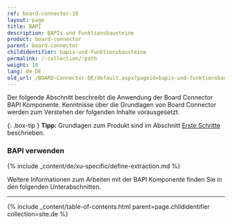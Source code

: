```yaml
---
ref: board-connector-10
layout: page
title: BAPI
description: BAPIs und Funktionsbausteine
product: board-connector
parent: board-connector
childidentifier: bapis-und-funktionsbausteine
permalink: /:collection/:path
weight: 10
lang: de_DE
old_url: /BOARD-Connector-DE/default.aspx?pageid=bapis-und-funktionsbausteine
---
```


Der folgende Abschnitt beschreibt die Anwendung der Board Connector BAPI Komponente. 
Kenntnisse über die Grundlagen von Board Connector werden zum Verstehen der folgenden Inhalte vorausgesetzt.

{: .box-tip }
**Tipp:** Grundlagen zum Produkt sind im Abschnitt [Erste Schritte](./erste-schritte) beschrieben.

### BAPI verwenden
{% include _content/de/xu-specific/define-extraction.md %}

Weitere Informationen zum Arbeiten mit der BAPI Komponente finden Sie in den folgenden Unterabschnitten.

--- 

{% include _content/table-of-contents.html parent=page.childidentifier collection=site.de %}
